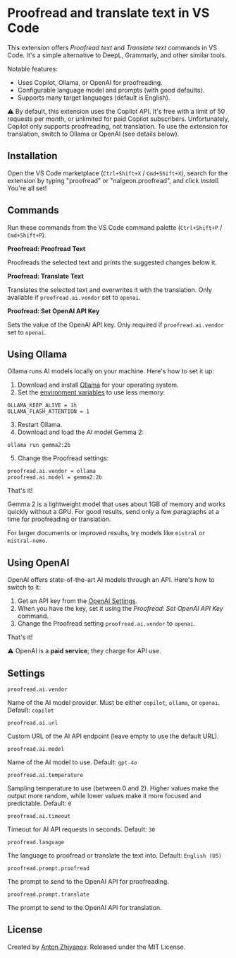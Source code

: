 # Proofread and translate text in VS Code

This extension offers _Proofread text_ and _Translate text_ commands in VS Code. It's a simple alternative to DeepL, Grammarly, and other similar tools.

Notable features:

-   Uses Copilot, Ollama, or OpenAI for proofreading.
-   Configurable language model and prompts (with good defaults).
-   Supports many target languages (default is English).

⚠️ By default, this extension uses the Copilot API. It's free with a limit of 50 requests per month, or unlimited for paid Copilot subscribers. Unfortunately, Copilot only supports proofreading, not translation. To use the extension for translation, switch to Ollama or OpenAI (see details below).

## Installation

Open the VS Code marketplace (`Ctrl+Shift+X` / `Cmd+Shift+X`), search for the extension by typing "proofread" or "nalgeon.proofread", and click _Install_. You're all set!

## Commands

Run these commands from the VS Code command palette (`Ctrl+Shift+P` / `Cmd+Shift+P`).

**Proofread: Proofread Text**

Proofreads the selected text and prints the suggested changes below it.

**Proofread: Translate Text**

Translates the selected text and overwrites it with the translation. Only available if `proofread.ai.vendor` set to `openai`.

**Proofread: Set OpenAI API Key**

Sets the value of the OpenAI API key. Only required if `proofread.ai.vendor` set to `openai`.

## Using Ollama

Ollama runs AI models locally on your machine. Here's how to set it up:

1. Download and install [Ollama](https://ollama.com/) for your operating system.
2. Set the [environment variables](https://github.com/ollama/ollama/blob/main/docs/faq.md#how-do-i-configure-ollama-server) to use less memory:

```
OLLAMA_KEEP_ALIVE = 1h
OLLAMA_FLASH_ATTENTION = 1
```

3. Restart Ollama.
4. Download and load the AI model Gemma 2:

```
ollama run gemma2:2b
```

5. Change the Proofread settings:

```
proofread.ai.vendor = ollama
proofread.ai.model = gemma2:2b
```

That's it!

Gemma 2 is a lightweight model that uses about 1GB of memory and works quickly without a GPU. For good results, send only a few paragraphs at a time for proofreading or translation.

For larger documents or improved results, try models like `mistral` or `mistral-nemo`.

## Using OpenAI

OpenAI offers state-of-the-art AI models through an API. Here's how to switch to it:

1. Get an API key from the [OpenAI Settings](https://platform.openai.com/account/api-keys).
2. When you have the key, set it using the _Proofread: Set OpenAI API Key_ command.
3. Change the Proofread setting `proofread.ai.vendor` to `openai`.

That's it!

⚠️ OpenAI is a **paid service**; they charge for API use.

## Settings

`proofread.ai.vendor`

Name of the AI model provider. Must be either `copilot`, `ollama`, or `openai`. Default: `copilot`

`proofread.ai.url`

Custom URL of the AI API endpoint (leave empty to use the default URL).

`proofread.ai.model`

Name of the AI model to use. Default: `gpt-4o`

`proofread.ai.temperature`

Sampling temperature to use (between 0 and 2). Higher values make the output more random, while lower values make it more focused and predictable. Default: `0`

`proofread.ai.timeout`

Timeout for AI API requests in seconds. Default: `30`

`proofread.language`

The language to proofread or translate the text into. Default: `English (US)`

`proofread.prompt.proofread`

The prompt to send to the OpenAI API for proofreading.

`proofread.prompt.translate`

The prompt to send to the OpenAI API for translation.

## License

Created by [Anton Zhiyanov](https://antonz.org/). Released under the MIT License.
